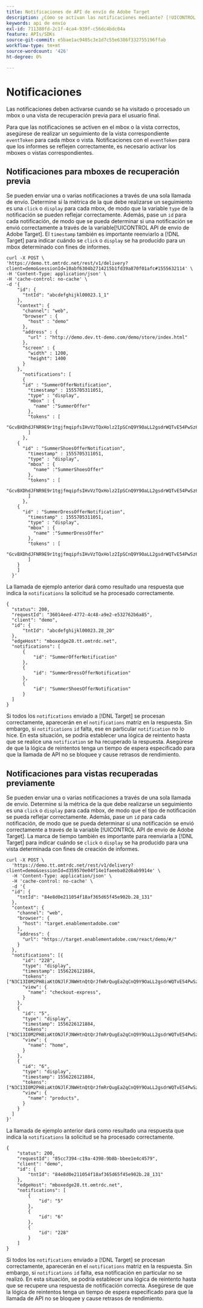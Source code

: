 ```yaml
---
title: Notificaciones de API de envío de Adobe Target
description: ¿Cómo se activan las notificaciones mediante? [!UICONTROL API de envío de Adobe Target]?
keywords: api de envío
exl-id: 711388fd-2c1f-4ca4-939f-c56dc4bdc04a
feature: APIs/SDKs
source-git-commit: e5bae1ac9485c3e1d7c55e6386f332755196ffab
workflow-type: tm+mt
source-wordcount: '426'
ht-degree: 0%

---
```


#  Notificaciones 

Las notificaciones deben activarse cuando se ha visitado o procesado un mbox o una vista de recuperación previa para el usuario final.

Para que las notificaciones se activen en el mbox o la vista correctos, asegúrese de realizar un seguimiento de la vista correspondiente `eventToken` para cada mbox o vista. Notificaciones con el `eventToken` para que los informes se reflejen correctamente, es necesario activar los mboxes o vistas correspondientes.

## Notificaciones para mboxes de recuperación previa

Se pueden enviar una o varias notificaciones a través de una sola llamada de envío. Determine si la métrica de la que debe realizarse un seguimiento es una `click` o `display` para cada mbox, de modo que la variable `type` de la notificación se pueden reflejar correctamente. Además, pase un `id` para cada notificación, de modo que se pueda determinar si una notificación se envió correctamente a través de la variable[!UICONTROL  API de envío de Adobe Target]. El `timestamp` también es importante reenviarlo a [!DNL Target] para indicar cuándo se `click` o `display` se ha producido para un mbox determinado con fines de informes.

```
curl -X POST \
'https://demo.tt.omtrdc.net/rest/v1/delivery?client=demo&sessionId=10abf6304b2714215b1fd39a870f01afc#1555632114' \
-H 'Content-Type: application/json' \
-H 'cache-control: no-cache' \
-d '{
    "id": {
      "tntId": "abcdefghijkl00023.1_1"
    },
    "context": {
      "channel": "web",
      "browser" : {
        "host" : "demo"
      },
      "address" : {
        "url" : "http://demo.dev.tt-demo.com/demo/store/index.html"
      },
      "screen" : {
        "width" : 1200,
        "height": 1400
      }
    },
      "notifications": [
      {
      "id" : "SummerOfferNotification",
        "timestamp" : 1555705311051,
        "type" : "display",
        "mbox" : {
          "name" :"SummerOffer"   
        },
        "tokens" : [
          "GcvBXDhdJFNR9E9r1tgjfmqipfsIHvVzTQxHolz2IpSCnQ9Y9OaLL2gsdrWQTvE54PwSz67rmXWmSnkXpSSS2Q"
        ]
      },
    {
      "id" : "SummerShoesOfferNotification",
        "timestamp" : 1555705311051,
        "type" : "display",
        "mbox" : {
          "name" :"SummerShoesOffer"   
        },
        "tokens" : [
          "GcvBXDhdJFNR9E9r1tgjfmqipfsIHvVzTQxHolz2IpSCnQ9Y9OaLL2gsdrWQTvE54PwSz67rmXWmSnkXpSSS2Q"
        ]
      },
    {
      "id" : "SummerDressOfferNotification",
        "timestamp" : 1555705311051,
        "type" : "display",
        "mbox" : {
          "name" :"SummerDressOffer"   
        },
        "tokens" : [
          "GcvBXDhdJFNR9E9r1tgjfmqipfsIHvVzTQxHolz2IpSCnQ9Y9OaLL2gsdrWQTvE54PwSz67rmXWmSnkXpSSS2Q"
        ]
    } 
    ]
  }'
```

La llamada de ejemplo anterior dará como resultado una respuesta que indica la `notifications` la solicitud se ha procesado correctamente.

```
{
  "status": 200,
  "requestId": "36014eed-4772-4c48-a9e2-e532762b6a85",
  "client": "demo",
  "id": {
      "tntId": "abcdefghijkl00023.28_20"
  },
  "edgeHost": "mboxedge28.tt.omtrdc.net",
  "notifications": [
      {
          "id": "SummerOfferNotification"
      },
      {
          "id": "SummerDressOfferNotification"
      },
      {
          "id": "SummerShoesOfferNotification"
      }
  ]
}
```

Si todos los `notifications` enviado a [!DNL Target] se procesan correctamente, aparecerán en el `notifications` matriz en la respuesta. Sin embargo, si `notifications` `id` falta, ese en particular `notification` no lo hice. En esta situación, se podría establecer una lógica de reintento hasta que se realice una `notification` se ha recuperado la respuesta. Asegúrese de que la lógica de reintentos tenga un tiempo de espera especificado para que la llamada de API no se bloquee y cause retrasos de rendimiento.

## Notificaciones para vistas recuperadas previamente

Se pueden enviar una o varias notificaciones a través de una sola llamada de envío. Determine si la métrica de la que debe realizarse un seguimiento es una `click` o `display` para cada mbox, de modo que el tipo de notificación se pueda reflejar correctamente. Además, pase un `id` para cada notificación, de modo que se pueda determinar si una notificación se envió correctamente a través de la variable [!UICONTROL API de envío de Adobe Target]. La marca de tiempo también es importante para reenviarla a [!DNL Target] para indicar cuándo se `click` o `display` se ha producido para una vista determinada con fines de creación de informes.

```
curl -X POST \
  'https://demo.tt.omtrdc.net/rest/v1/delivery?client=demo&sessionId=d359570e04f14e1faeeba02d6ab9914e' \
  -H 'Content-Type: application/json' \
  -H 'cache-control: no-cache' \
  -d '{
  "id": {
    "tntId": "84e8d0e211054f18af365d65f45e902b.28_131"
  },
  "context": {
    "channel": "web",
    "browser": {
      "host": "target.enablementadobe.com"
    },
    "address": {
      "url": "https://target.enablementadobe.com/react/demo/#/"
    }
  },
  "notifications": [{
      "id": "228",
      "type": "display",
      "timestamp": 1556226121884,
      "tokens": ["N3C13I0M2PH8iaKtONJlFJNWHtnQtQrJfmRrQugEa2qCnQ9Y9OaLL2gsdrWQTvE54PwSz67rmXWmSnkXpSSS2Q=="],
      "view": {
        "name": "checkout-express",
      }
    },
    {
      "id": "5",
      "type": "display",
      "timestamp": 1556226121884,
      "tokens": ["N3C13I0M2PH8iaKtONJlFJNWHtnQtQrJfmRrQugEa2qCnQ9Y9OaLL2gsdrWQTvE54PwSz67rmXWmSnkXpSSS2Q=="],
      "view": {
        "name": "home",
      }
    },
    {
      "id": "6",
      "type": "display",
      "timestamp": 1556226121884,
      "tokens": ["N3C13I0M2PH8iaKtONJlFJNWHtnQtQrJfmRrQugEa2qCnQ9Y9OaLL2gsdrWQTvE54PwSz67rmXWmSnkXpSSS2Q=="],
      "view": {
        "name": "products",
      }
    }
  ]
}'
```

La llamada de ejemplo anterior dará como resultado una respuesta que indica la `notifications` la solicitud se ha procesado correctamente.

```
{
    "status": 200,
    "requestId": "85cc7394-c19a-4398-9b8b-bbee1e4c4579",
    "client": "demo",
    "id": {
        "tntId": "84e8d0e211054f18af365d65f45e902b.28_131"
    },
    "edgeHost": "mboxedge28.tt.omtrdc.net",
    "notifications": [
        {
            "id": "5"
        },
        {
            "id": "6"
        },
        {
            "id": "228"
        }
    ]
}
```

Si todos los `notifications` enviado a  [!DNL Target] se procesan correctamente, aparecerán en el `notifications` matriz en la respuesta. Sin embargo, si `notifications` `id` falta, esa notificación en particular no se realizó. En esta situación, se podría establecer una lógica de reintento hasta que se recupere una respuesta de notificación correcta. Asegúrese de que la lógica de reintentos tenga un tiempo de espera especificado para que la llamada de API no se bloquee y cause retrasos de rendimiento.
